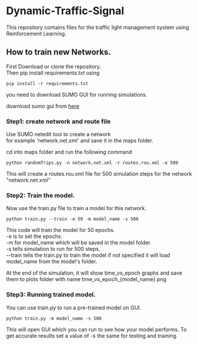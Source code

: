# Dynamic-Traffic-Signal
This repository contains files for the traffic light management system using Reinforcement Learning.


## How to train new Networks.

First Download or clone the repository.<br/>
Then pip install requirements.txt using

`pip install -r requirements.txt`

you need to download SUMO GUI for running simulations.

download sumo gui from [here](https://sumo.dlr.de/docs/Downloads.php)

### Step1: create network and route file

Use SUMO netedit tool to create a network<br/>
for example 'network.net.xml' and save it in the maps folder.

cd into maps folder and run the following command

`python randomTrips.py -n network.net.xml -r routes.rou.xml -e 500`

This will create a routes.rou.xml file for 500 simulation steps for the network "network.net.xml"


### Step2: Train the model.

Now use the train.py file to train a model for this network.<br/>

`python train.py --train -e 50 -m model_name -s 500`

This code will train the model for 50 epochs.<br/>
-e is to set the epochs.<br/>
-m for model_name which will be saved in the model folder.<br/>
-s tells simulation to run for 500 steps.<br/>
--train tells the train.py to train the model if not specified it will load model_name from the model's folder.

At the end of the simulation, it will show time_vs_epoch graphs and save them to plots folder with name time_vs_epoch_{model_name}.png

### Step3: Running trained model.

You can use train.py to run a pre-trained model on GUI.

`python train.py -m model_name -s 500` 

This will open GUI which you can run to see how your model performs.
To get accurate results set a value of -s the same for testing and training.


